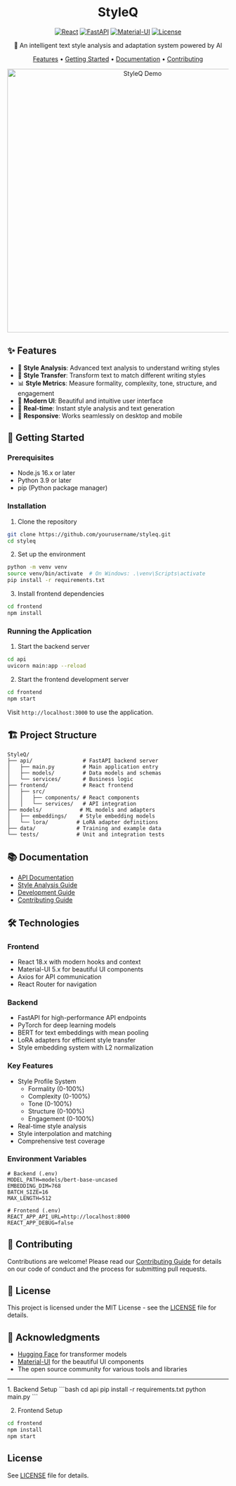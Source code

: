 <div align="center">

# StyleQ

[![React](https://img.shields.io/badge/React-18.x-blue.svg)](https://reactjs.org/)
[![FastAPI](https://img.shields.io/badge/FastAPI-0.95.x-009688.svg)](https://fastapi.tiangolo.com/)
[![Material-UI](https://img.shields.io/badge/Material--UI-5.x-0081CB.svg)](https://mui.com/)
[![License](https://img.shields.io/badge/License-MIT-yellow.svg)](LICENSE)

🎨 An intelligent text style analysis and adaptation system powered by AI

[Features](#features) • [Getting Started](#getting-started) • [Documentation](#documentation) • [Contributing](#contributing)

<img src="https://raw.githubusercontent.com/yourusername/styleq/main/docs/images/demo.gif" alt="StyleQ Demo" width="600"/>

</div>

## ✨ Features

- 🎯 **Style Analysis**: Advanced text analysis to understand writing styles
- 🔄 **Style Transfer**: Transform text to match different writing styles
- 📊 **Style Metrics**: Measure formality, complexity, tone, structure, and engagement
- 🎨 **Modern UI**: Beautiful and intuitive user interface
- 🚀 **Real-time**: Instant style analysis and text generation
- 📱 **Responsive**: Works seamlessly on desktop and mobile

## 🚀 Getting Started

### Prerequisites

- Node.js 16.x or later
- Python 3.9 or later
- pip (Python package manager)

### Installation

1. Clone the repository
```bash
git clone https://github.com/yourusername/styleq.git
cd styleq
```

2. Set up the environment
```bash
python -m venv venv
source venv/bin/activate  # On Windows: .\venv\Scripts\activate
pip install -r requirements.txt
```

3. Install frontend dependencies
```bash
cd frontend
npm install
```

### Running the Application

1. Start the backend server
```bash
cd api
uvicorn main:app --reload
```

2. Start the frontend development server
```bash
cd frontend
npm start
```

Visit `http://localhost:3000` to use the application.

## 🏗️ Project Structure

```
StyleQ/
├── api/                # FastAPI backend server
│   ├── main.py         # Main application entry
│   ├── models/         # Data models and schemas
│   └── services/       # Business logic
├── frontend/           # React frontend
│   ├── src/
│   │   ├── components/ # React components
│   │   └── services/   # API integration
├── models/            # ML models and adapters
│   ├── embeddings/    # Style embedding models
│   └── lora/         # LoRA adapter definitions
├── data/             # Training and example data
└── tests/            # Unit and integration tests
```

## 📚 Documentation

- [API Documentation](docs/api.md)
- [Style Analysis Guide](docs/style-analysis.md)
- [Development Guide](docs/development.md)
- [Contributing Guide](CONTRIBUTING.md)

## 🛠️ Technologies

### Frontend
- React 18.x with modern hooks and context
- Material-UI 5.x for beautiful UI components
- Axios for API communication
- React Router for navigation

### Backend
- FastAPI for high-performance API endpoints
- PyTorch for deep learning models
- BERT for text embeddings with mean pooling
- LoRA adapters for efficient style transfer
- Style embedding system with L2 normalization

### Key Features
- Style Profile System
  - Formality (0-100%)
  - Complexity (0-100%)
  - Tone (0-100%)
  - Structure (0-100%)
  - Engagement (0-100%)
- Real-time style analysis
- Style interpolation and matching
- Comprehensive test coverage

### Environment Variables
```env
# Backend (.env)
MODEL_PATH=models/bert-base-uncased
EMBEDDING_DIM=768
BATCH_SIZE=16
MAX_LENGTH=512

# Frontend (.env)
REACT_APP_API_URL=http://localhost:8000
REACT_APP_DEBUG=false
```

## 🤝 Contributing

Contributions are welcome! Please read our [Contributing Guide](CONTRIBUTING.md) for details on our code of conduct and the process for submitting pull requests.

## 📄 License

This project is licensed under the MIT License - see the [LICENSE](LICENSE) file for details.

## 🙏 Acknowledgments

- [Hugging Face](https://huggingface.co/) for transformer models
- [Material-UI](https://mui.com/) for the beautiful UI components
- The open source community for various tools and libraries

---

<div align="center">

</div>
1. Backend Setup
```bash
cd api
pip install -r requirements.txt
python main.py
```

2. Frontend Setup
```bash
cd frontend
npm install
npm start
```

## License

See [LICENSE](LICENSE) file for details.
